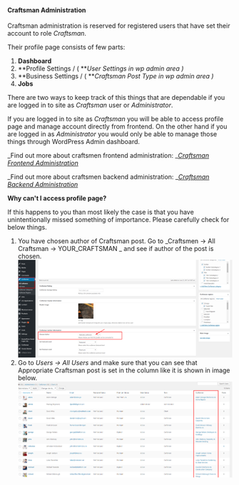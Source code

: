 #### Craftsman Administration

Craftsman administration is reserved for registered users that have set their account to role _Craftsman_.

Their profile page consists of few parts:

1. **Dashboard**
2. **Profile Settings / \( **_User Settings in wp admin area \)_
3. **Business Settings / \( **_Craftsman Post Type in wp admin area \)_
4. **Jobs**

There are two ways to keep track of this things that are dependable if you are logged in to site as _Craftsman_ user or _Administrator_.

If you are logged in to site as _Craftsman_ you will be able to access profile page and manage account directly from frontend. On the other hand if you are logged in as _Administrator_ you would only be able to manage those things through WordPress Admin dashboard.

_Find out more about craftsmen frontend administration: _[_Craftsman Frontend Administration_](/users/user-administration-profile-page/craftsman-administration/frontend-administration.md)

_Find out more about craftsmen backend administration: _[_Craftsman Backend Administration_](/users/user-administration-profile-page/craftsman-administration/backend-administration.md)

**Why can't I access profile page?**

If this happens to you than most likely the case is that you have unintentionally missed something of importance. Please carefully check for below things.

1. You have chosen author of Craftsman post. Go to _Craftsmen -&gt; All Craftsman -&gt; YOUR\_CRAFTSMAN _ and see if author of the post is chosen.![](/assets/13.png)
2. Go to _Users -&gt; All Users_ and make sure that you can see that Appropriate Craftsman post is set in the column like it is shown in image below.![](/assets/14.png)



